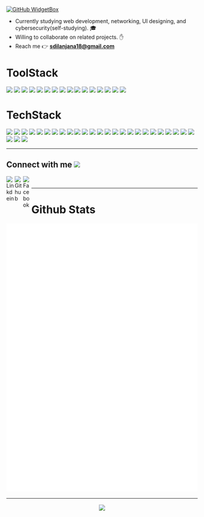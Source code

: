[![GitHub WidgetBox](https://github-widgetbox.vercel.app/api/profile?username=5yndr0m&data=followers,repositories,commits&theme=darkmode)](https://github.com/Jurredr/github-widgetbox)

* Currently studying web development, networking, UI designing, and cybersecurity(self-studying). 🎓 
* Willing to collaborate on related projects. ✋ 
* Reach me 👉 **sdilanjana18@gmail.com** 

# ToolStack
<img src="https://ziadoua.github.io/m3-Markdown-Badges/badges/Arch/arch2.svg"> <img src="https://ziadoua.github.io/m3-Markdown-Badges/badges/Discord/discord2.svg"> <img src="https://ziadoua.github.io/m3-Markdown-Badges/badges/Firefox/firefox3.svg"> <img src="https://ziadoua.github.io/m3-Markdown-Badges/badges/Windows/windows2.svg"> <img src="https://ziadoua.github.io/m3-Markdown-Badges/badges/Telegram/telegram2.svg"> <img src="https://ziadoua.github.io/m3-Markdown-Badges/badges/Reddit/reddit2.svg"> <img src="https://ziadoua.github.io/m3-Markdown-Badges/badges/Prettier/prettier2.svg"> <img src="https://ziadoua.github.io/m3-Markdown-Badges/badges/Postman/postman2.svg"> <img src="https://ziadoua.github.io/m3-Markdown-Badges/badges/Obsidian/obsidian2.svg"> <img src="https://ziadoua.github.io/m3-Markdown-Badges/badges/Neovim/neovim2.svg"> <img src="https://ziadoua.github.io/m3-Markdown-Badges/badges/Manjaro/manjaro2.svg"> <img src="https://ziadoua.github.io/m3-Markdown-Badges/badges/Linux/linux3.svg"> <img src="https://ziadoua.github.io/m3-Markdown-Badges/badges/Git/git2.svg"> <img src="https://ziadoua.github.io/m3-Markdown-Badges/badges/Github/github2.svg"> <img src="https://ziadoua.github.io/m3-Markdown-Badges/badges/Gmail/gmail2.svg"> <img src="https://ziadoua.github.io/m3-Markdown-Badges/badges/LinkedIn/linkedin2.svg">

# TechStack
<img src="https://ziadoua.github.io/m3-Markdown-Badges/badges/C/c2.svg"> <img src="https://ziadoua.github.io/m3-Markdown-Badges/badges/C++/c++2.svg"> <img src="https://ziadoua.github.io/m3-Markdown-Badges/badges/CSharp/csharp2.svg"> <img src="https://ziadoua.github.io/m3-Markdown-Badges/badges/CSS/css2.svg"> <img src="https://ziadoua.github.io/m3-Markdown-Badges/badges/dotNET/dotnet2.svg"> <img src="https://ziadoua.github.io/m3-Markdown-Badges/badges/Expo/expo2.svg"> <img src="https://ziadoua.github.io/m3-Markdown-Badges/badges/Express/express2.svg"> <img src="https://ziadoua.github.io/m3-Markdown-Badges/badges/TailwindCSS/tailwindcss2.svg"> <img src="https://ziadoua.github.io/m3-Markdown-Badges/badges/AWS/aws2.svg"> <img src="https://ziadoua.github.io/m3-Markdown-Badges/badges/Cloudflare/cloudflare2.svg"> <img src="https://ziadoua.github.io/m3-Markdown-Badges/badges/Docker/docker3.svg"> <img src="https://ziadoua.github.io/m3-Markdown-Badges/badges/FontAwesome/fontawesome2.svg"> <img src="https://ziadoua.github.io/m3-Markdown-Badges/badges/Go/go2.svg"> <img src="https://ziadoua.github.io/m3-Markdown-Badges/badges/HTML/html2.svg"> <img src="https://ziadoua.github.io/m3-Markdown-Badges/badges/Java/java2.svg"> <img src="https://ziadoua.github.io/m3-Markdown-Badges/badges/Javascript/javascript2.svg"> <img src="https://ziadoua.github.io/m3-Markdown-Badges/badges/Lua/lua2.svg"> <img src="https://ziadoua.github.io/m3-Markdown-Badges/badges/Markdown/markdown2.svg"> <img src="https://ziadoua.github.io/m3-Markdown-Badges/badges/MongoDB/mongodb2.svg"> <img src="https://ziadoua.github.io/m3-Markdown-Badges/badges/NextJS/nextjs2.svg"> <img src="https://ziadoua.github.io/m3-Markdown-Badges/badges/NodeJS/nodejs2.svg"> <img src="https://ziadoua.github.io/m3-Markdown-Badges/badges/PHP/php2.svg"> <img src="https://ziadoua.github.io/m3-Markdown-Badges/badges/Python/python2.svg"> <img src="https://ziadoua.github.io/m3-Markdown-Badges/badges/PyTorch/pytorch2.svg"> <img src="https://ziadoua.github.io/m3-Markdown-Badges/badges/React/react2.svg"> <img src="https://ziadoua.github.io/m3-Markdown-Badges/badges/ReactNative/reactnative2.svg"> <img src="https://ziadoua.github.io/m3-Markdown-Badges/badges/Rust/rust2.svg"> <img src="https://ziadoua.github.io/m3-Markdown-Badges/badges/Shell/shell2.svg">

---

<h2> Connect with me <img src='https://raw.githubusercontent.com/ShahriarShafin/ShahriarShafin/main/Assets/handshake.gif' width="50px"> </h2>

<a href="https://www.linkedin.com/in/senalkandanaarachchi">
  <img align="left" alt="Linkdein" width="22px" src="https://cdn.simpleicons.org/linkedin/black/white" />
</a>
<a href="https://github.com/5yndr0m">
  <img align="left" alt="Github" width="22px" src="https://cdn.simpleicons.org/github/black/white" />
</a>
<a href="https://www.facebook.com/senal.dilanjana.54/">
  <img align="left" alt="Facebook" width="22px" src="https://cdn.simpleicons.org/facebook/black/white" />
</a>
<br>

---

# Github Stats  
![Metrics](/github-metrics.svg)

---

<div align="center">
<img src="https://komarev.com/ghpvc/?username=5yndr0m&style=flat-square" align="center" />
</div> 
